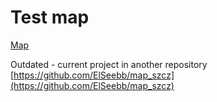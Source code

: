# Test map


[Map](https://elseebb.github.io/Mapa/#12/49.4247/20.5292)

Outdated - current project in another repository
[https://github.com/ElSeebb/map_szcz](https://github.com/ElSeebb/map_szcz)
